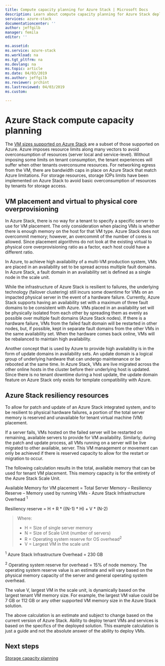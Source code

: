 ```yaml
---
title: Compute capacity planning for Azure Stack | Microsoft Docs
description: Learn about compute capacity planning for Azure Stack deployments.
services: azure-stack
documentationcenter: ''
author: jeffgilb
manager: femila
editor: ''

ms.assetid:
ms.service: azure-stack
ms.workload: na
ms.tgt_pltfrm: na
ms.devlang: na
ms.topic: article
ms.date: 04/03/2019
ms.author: jeffgilb
ms.reviewer: prchint
ms.lastreviewed: 04/03/2019
ms.custom: 

---
```


# Azure Stack compute capacity planning
The [VM sizes supported on Azure Stack](../user/azure-stack-vm-sizes.md) are a subset of those supported on Azure. Azure imposes resource limits along many vectors to avoid overconsumption of resources (server local and service-level). Without imposing some limits on tenant consumption, the tenant experiences will suffer when other tenants overconsume resources. For networking egress from the VM, there are bandwidth caps in place on Azure Stack that match Azure limitations. For storage resources, storage IOPs limits have been implemented on Azure Stack to avoid basic overconsumption of resources by tenants for storage access.  

## VM placement and virtual to physical core overprovisioning
In Azure Stack, there is no way for a tenant to specify a specific server to use for VM placement. The only consideration when placing VMs is whether there is enough memory on the host for that VM type. Azure Stack does not overcommit memory; however, an overcommit of the number of cores is allowed. Since placement algorithms do not look at the existing virtual to physical core overprovisioning ratio as a factor, each host could have a different ratio. 

In Azure, to achieve high availability of a multi-VM production system, VMs are placed in an availability set to be spread across multiple fault domains. In Azure Stack, a fault domain in an availability set is defined as a single node in the scale unit.

While the infrastructure of Azure Stack is resilient to failures, the underlying technology (failover clustering) still incurs some downtime for VMs on an impacted physical server in the event of a hardware failure. Currently, Azure Stack supports having an availability set with a maximum of three fault domains to be consistent with Azure. VMs placed in an availability set will be physically isolated from each other by spreading them as evenly as possible over multiple fault domains (Azure Stack nodes). If there is a hardware failure, VMs from the failed fault domain will be restarted in other nodes, but, if possible, kept in separate fault domains from the other VMs in the same availability set. When the hardware comes back online, VMs will be rebalanced to maintain high availability.

Another concept that is used by Azure to provide high availability is in the form of update domains in availability sets. An update domain is a logical group of underlying hardware that can undergo maintenance or be rebooted at the same time. In Azure Stack, VMs are live migrated across the other online hosts in the cluster before their underlying host is updated. Since there is no tenant downtime during a host update, the update domain feature on Azure Stack only exists for template compatibility with Azure.

## Azure Stack resiliency resources
To allow for patch and update of an Azure Stack integrated system, and to be resilient to physical hardware failures, a portion of the total server memory is reserved and unavailable for tenant virtual machine (VM) placement.

If a server fails, VMs hosted on the failed server will be restarted on remaining, available servers to provide for VM availability. Similarly, during the patch and update process, all VMs running on a server will be live migrated to other available, server. This VM management or movement can only be achieved if there is reserved capacity to allow for the restart or migration to occur.

The following calculation results in the total, available memory that can be used for tenant VM placement. This memory capacity is for the entirety of the Azure Stack Scale Unit.

  Available Memory for VM placement = Total Server Memory – Resiliency Reserve – Memory used by running VMs - Azure Stack Infrastructure Overhead <sup>1</sup>

  Resiliency reserve = H + R * ((N-1) * H) + V * (N-2)

> Where:
> -	H = Size of single server memory
> - N = Size of Scale Unit (number of servers)
> -	R = Operating system reserve for OS overhead<sup>2</sup>
> -	V = Largest VM in the scale unit

  <sup>1</sup> Azure Stack Infrastructure Overhead = 230 GB

  <sup>2</sup> Operating system reserve for overhead = 15% of node memory. The operating system reserve value is an estimate and will vary based on the physical memory capacity of the server and general operating system overhead.

The value V, largest VM in the scale unit, is dynamically based on the largest tenant VM memory size. For example, the largest VM value could be 7 GB or 112 GB or any other supported VM memory size in the Azure Stack solution.

The above calculation is an estimate and subject to change based on the current version of Azure Stack. Ability to deploy tenant VMs and services is based on the specifics of the deployed solution. This example calculation is just a guide and not the absolute answer of the ability to deploy VMs.



## Next steps
[Storage capacity planning](capacity-planning-storage.md)
